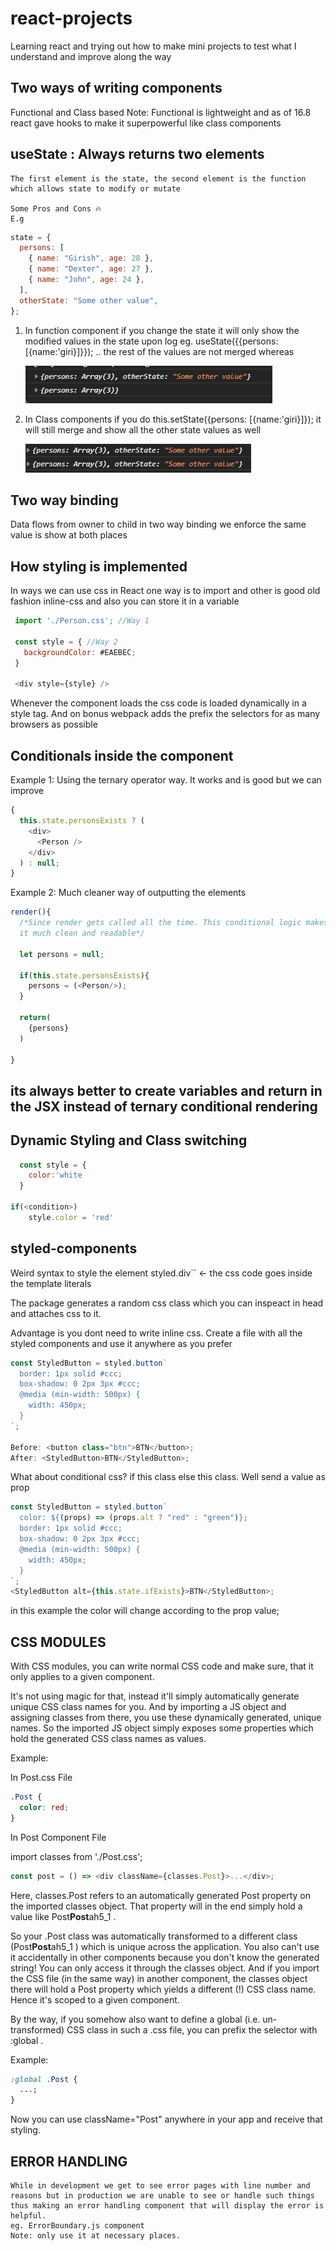 # react-projects

Learning react and trying out how to make mini projects to test what I understand and improve along the way

## Two ways of writing components

Functional and Class based Note: Functional is lightweight and as of 16.8 react gave hooks to make it superpowerful like class components

## useState : Always returns two elements

    The first element is the state, the second element is the function which allows state to modify or mutate

    Some Pros and Cons 🔥
    E.g

```javascript
state = {
  persons: [
    { name: "Girish", age: 28 },
    { name: "Dexter", age: 27 },
    { name: "John", age: 24 },
  ],
  otherState: "Some other value",
};
```

1. In function component if you change the state it will only show the modified values in the state upon log eg. useState({{persons: [{name:'giri}]}}); .. the rest of the values are not merged whereas

   ![image info](./assets/functional_state_log.png)

2. In Class components if you do this.setState({persons: [{name:'giri}]}); it will still merge and show all the other state values as well

   ![image info](./assets/class_component_log.png)

## Two way binding

Data flows from owner to child in two way binding we enforce the same value is show at both places

## How styling is implemented

In ways we can use css in React one way is to import and other is good old fashion inline-css and also you can store it in a variable

```javascript
 import './Person.css'; //Way 1

 const style = { //Way 2
   backgroundColor: #EAEBEC;
 }

 <div style={style} />
```

Whenever the component loads the css code is loaded dynamically in a style tag. And on bonus webpack adds the prefix the selectors for as many browsers as possible

## Conditionals inside the component

Example 1: Using the ternary operator way. It works and is good but we can improve

```javascript
{
  this.state.personsExists ? (
    <div>
      <Person />
    </div>
  ) : null;
}
```

Example 2: Much cleaner way of outputting the elements

```javascript
render(){
  /*Since render gets called all the time. This conditional logic makes
  it much clean and readable*/

  let persons = null;

  if(this.state.personsExists){
    persons = (<Person/>);
  }

  return(
    {persons}
  )

}
```

## its always better to create variables and return in the JSX instead of ternary conditional rendering

## Dynamic Styling and Class switching

```javascript
  const style = {
    color:'white
  }

if(<condition>)
    style.color = 'red'
```

## styled-components

Weird syntax to style the element
styled.div`` <- the css code goes inside the template literals

The package generates a random css class which you can inspeact in head and attaches css to it.

Advantage is you dont need to write inline css. Create a file with all the styled components and use it anywhere as you prefer

```javascript
const StyledButton = styled.button`
  border: 1px solid #ccc;
  box-shadow: 0 2px 3px #ccc;
  @media (min-width: 500px) {
    width: 450px;
  }
`;

Before: <button class="btn">BTN</button>;
After: <StyledButton>BTN</StyledButton>;
```

What about conditional css? if this class else this class. Well send a value as prop

```javascript
const StyledButton = styled.button`
  color: ${(props) => (props.alt ? "red" : "green")};
  border: 1px solid #ccc;
  box-shadow: 0 2px 3px #ccc;
  @media (min-width: 500px) {
    width: 450px;
  }
`;
<StyledButton alt={this.state.ifExists}>BTN</StyledButton>;
```

in this example the color will change according to the prop value;

## CSS MODULES

With CSS modules, you can write normal CSS code and make sure, that it only applies to a given component.

It's not using magic for that, instead it'll simply automatically generate unique CSS class names for you. And by importing a JS object and assigning classes from there, you use these dynamically generated, unique names. So the imported JS object simply exposes some properties which hold the generated CSS class names as values.

Example:

In Post.css File

```css
.Post {
  color: red;
}
```

In Post Component File

import classes from './Post.css';

```javascript
const post = () => <div className={classes.Post}>...</div>;
```

Here, classes.Post refers to an automatically generated Post property on the imported classes object. That property will in the end simply hold a value like Post**Post**ah5_1 .

So your .Post class was automatically transformed to a different class (Post**Post**ah5_1 ) which is unique across the application. You also can't use it accidentally in other components because you don't know the generated string! You can only access it through the classes object. And if you import the CSS file (in the same way) in another component, the classes object there will hold a Post property which yields a different (!) CSS class name. Hence it's scoped to a given component.

By the way, if you somehow also want to define a global (i.e. un-transformed) CSS class in such a .css file, you can prefix the selector with :global .

Example:

```css
:global .Post {
  ...;
}
```

Now you can use className="Post" anywhere in your app and receive that styling.

## ERROR HANDLING

    While in development we get to see error pages with line number and reasons but in production we are unable to see or handle such things thus making an error handling component that will display the error is helpful.
    eg. ErrorBoundary.js component
    Note: only use it at necessary places.
